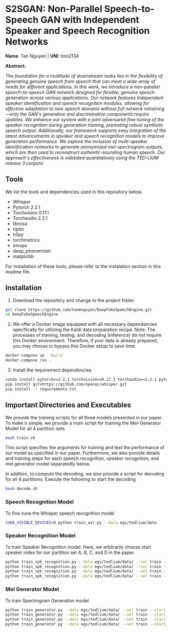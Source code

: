 # S2SGAN: Non-Parallel Speech-to-Speech GAN with Independent Speaker and Speech Recognition Networks

**Name**: Tan Nguyen | **UNI**: tmn2134 

**Abstract:**

*The foundation for a multitude of downstream tasks lies in the flexibility of generating genuine speech from speech that can meet a wide array of needs for different applications. In this work, we introduce a non-parallel speech-to-speech GAN network designed for flexible, genuine speech generation across various applications. Our network features independent speaker identification and speech recognition modules, allowing for effective adaptation to new speech domains without full network retraining—only the GAN's generative and discriminative components require updates. We enhance our system with a joint adversarial fine-tuning of the speaker recognition during generation training, promoting robust synthetic speech output. Additionally, our framework supports easy integration of the latest advancements in speaker and speech recognition models to improve generation performance. We explore the inclusion of multi-speaker identification networks to generate anonymized mel-spectrogram outputs, which are then used to reconstruct authentic-sounding human speech. Our approach's effectiveness is validated quantitatively using the TED-LIUM release 3 corpora*

## Tools 
We list the tools and dependencies used in this repository below. 
- Whisper
- Pytorch 2.2.1
- Torchvision 0.17.1
- Torchaudio 2.2.1
- librosa 
- tqdm
- h5py
- torchmetrics
- einops
- deep_phonemizer
- matplotlib

For installation of these tools, please refer to the instalation section in this readme file. 


## Installation 
1. Download the repository and change to the project folder.
```bash
git clone https://github.com/tanmnguyen/DeepFakeSpeechEngine.git
cd DeepFakeSpeechEngine
```
2. We offer a Docker image equipped with all necessary dependencies specifically for utilizing the Kaldi data preparation recipe. Note: The processes of training, testing, and decoding (inference) do not require this Docker environment. Therefore, if your data is already prepared, you may choose to bypass this Docker setup to save time.
```bash
docker-compose up --build
docker-compose run .
```
3. Install the requirement dependencies 
```bash
conda install pytorch==2.2.1 torchvision==0.17.1 torchaudio==2.2.1 pytorch-cuda=11.8 -c pytorch -c nvidia
pip install git+https://github.com/openai/whisper.git
pip install -r requirements.txt
```

## Important Directories and Executables
We provide the training scripts for all three models presented in our paper. To make it simple, we provide a main script for training the Mel-Generator Model for all 4 partition sets.  
```bash 
bash train.sh 
```
This script specifies the arguments for training and test the performance of our model as specified in our paper. Furthermore, we also provide details and training steps for each speech recognition, speaker recognition, and mel generator model separatedly below. 

In addition, to compute the decoding, we also provide a script for decoding for all 4 partitions. Execute the following to start the decoding
```bash
bash decode.sh
```
### Speech Recognition Model
To fine-tune the Whisper speech recognition model 
```bash 
CUDA_VISIBLE_DEVICES=0 python train_asr.py --data egs/tedlium/data 
```
### Speaker Recognition Model
To train Speaker Recognition model. Here, we arbitrarily choose start speaker index for our partition set A, B, C, and D in the paper. 
```bash 
python train_spk_recognition.py --data egs/tedlium/data/ --set train --start_spk_idx 0
python train_spk_recognition.py --data egs/tedlium/data/ --set train --start_spk_idx 150
python train_spk_recognition.py --data egs/tedlium/data/ --set train --start_spk_idx 732
python train_spk_recognition.py --data egs/tedlium/data/ --set train --start_spk_idx 800
```

### Mel Generator Model
To train Spectrogram Generation model 
```bash 
python train_generator.py --data egs/tedlium/data/ --set train --start_spk_idx 0 --spk weights/spk/spk_model_A.pt
python train_generator.py --data egs/tedlium/data/ --set train --start_spk_idx 150 --spk weights/spk/spk_model_B.pt
python train_generator.py --data egs/tedlium/data/ --set train --start_spk_idx 732 --spk weights/spk/spk_model_C.pt
python train_generator.py --data egs/tedlium/data/ --set train --start_spk_idx 800 --spk weights/spk/spk_model_D.pt
```


<!-- ## Inference 
Inference generator 
```bash 
python gen_inference.py --data egs/tedlium/data/ --set train --start_spk_idx 0 --weight weights/gen/gen_model_A.pt
``` -->